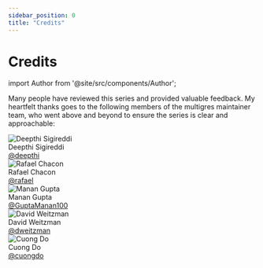 ```yaml
---
sidebar_position: 0
title: "Credits"
---
```


# Credits

import Author from '@site/src/components/Author';

<Author
  name="Sugu Sougoumarane"
  title="Creator of Multigres, Vitess"
  imageUrl="https://github.com/sougou.png"
/>

Many people have reviewed this series and provided valuable feedback. My heartfelt thanks goes to the following members of the multigres maintainer team, who went above and beyond to ensure the series is clear and approachable:

<div style={{display: 'flex', flexDirection: 'column', gap: '1rem', marginTop: '2rem'}}>
  <div style={{display: 'flex', alignItems: 'center', gap: '1rem', padding: '1rem', background: 'var(--ifm-background-surface-color)', borderRadius: '8px'}}>
    <img src="https://github.com/deepthi.png" alt="Deepthi Sigireddi" style={{width: '60px', height: '60px', borderRadius: '50%'}} />
    <div>
      <div style={{fontWeight: 'bold', fontSize: '1.1rem'}}>Deepthi Sigireddi</div>
      <div style={{opacity: 0.8}}>
        <a href="https://github.com/deepthi" target="_blank" rel="noopener noreferrer">@deepthi</a>
      </div>
    </div>
  </div>

  <div style={{display: 'flex', alignItems: 'center', gap: '1rem', padding: '1rem', background: 'var(--ifm-background-surface-color)', borderRadius: '8px'}}>
    <img src="https://github.com/rafael.png" alt="Rafael Chacon" style={{width: '60px', height: '60px', borderRadius: '50%'}} />
    <div>
      <div style={{fontWeight: 'bold', fontSize: '1.1rem'}}>Rafael Chacon</div>
      <div style={{opacity: 0.8}}>
        <a href="https://github.com/rafael" target="_blank" rel="noopener noreferrer">@rafael</a>
      </div>
    </div>
  </div>

  <div style={{display: 'flex', alignItems: 'center', gap: '1rem', padding: '1rem', background: 'var(--ifm-background-surface-color)', borderRadius: '8px'}}>
    <img src="https://github.com/GuptaManan100.png" alt="Manan Gupta" style={{width: '60px', height: '60px', borderRadius: '50%'}} />
    <div>
      <div style={{fontWeight: 'bold', fontSize: '1.1rem'}}>Manan Gupta</div>
      <div style={{opacity: 0.8}}>
        <a href="https://github.com/GuptaManan100" target="_blank" rel="noopener noreferrer">@GuptaManan100</a>
      </div>
    </div>
  </div>

  <div style={{display: 'flex', alignItems: 'center', gap: '1rem', padding: '1rem', background: 'var(--ifm-background-surface-color)', borderRadius: '8px'}}>
    <img src="https://github.com/dweitzman.png" alt="David Weitzman" style={{width: '60px', height: '60px', borderRadius: '50%'}} />
    <div>
      <div style={{fontWeight: 'bold', fontSize: '1.1rem'}}>David Weitzman</div>
      <div style={{opacity: 0.8}}>
        <a href="https://github.com/dweitzman" target="_blank" rel="noopener noreferrer">@dweitzman</a>
      </div>
    </div>
  </div>

  <div style={{display: 'flex', alignItems: 'center', gap: '1rem', padding: '1rem', background: 'var(--ifm-background-surface-color)', borderRadius: '8px'}}>
    <img src="https://github.com/cuongdo.png" alt="Cuong Do" style={{width: '60px', height: '60px', borderRadius: '50%'}} />
    <div>
      <div style={{fontWeight: 'bold', fontSize: '1.1rem'}}>Cuong Do</div>
      <div style={{opacity: 0.8}}>
        <a href="https://github.com/cuongdo" target="_blank" rel="noopener noreferrer">@cuongdo</a>
      </div>
    </div>
  </div>
</div>
